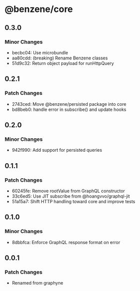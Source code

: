 # @benzene/core

## 0.3.0

### Minor Changes

- becbc04: Use microbundle
- aa80cdd: (breaking) Rename Benzene classes
- 51d9c32: Return object payload for runHttpQuery

## 0.2.1

### Patch Changes

- 2743ced: Move @benzene/persisted package into core
- bd8beb0: handle error in subscribe() and update hooks

## 0.2.0

### Minor Changes

- 942f990: Add support for persisted queries

## 0.1.1

### Patch Changes

- 60245fe: Remove rootValue from GraphQL constructor
- 33c6ed5: Use JIT subscribe from @hoangvvo/graphql-jit
- 51a15a7: Shift HTTP handling toward core and improve tests

## 0.1.0

### Minor Changes

- 8dbbfca: Enforce GraphQL response format on error

## 0.0.1

### Patch Changes

- Renamed from graphyne
